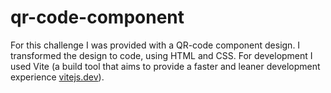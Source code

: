 # qr-code-component

For this challenge I was provided with a QR-code component design.
I transformed the design to code, using HTML and CSS.
For development I used Vite (a build tool that aims to provide a faster and leaner development experience [vitejs.dev](https://vitejs.dev/)).
